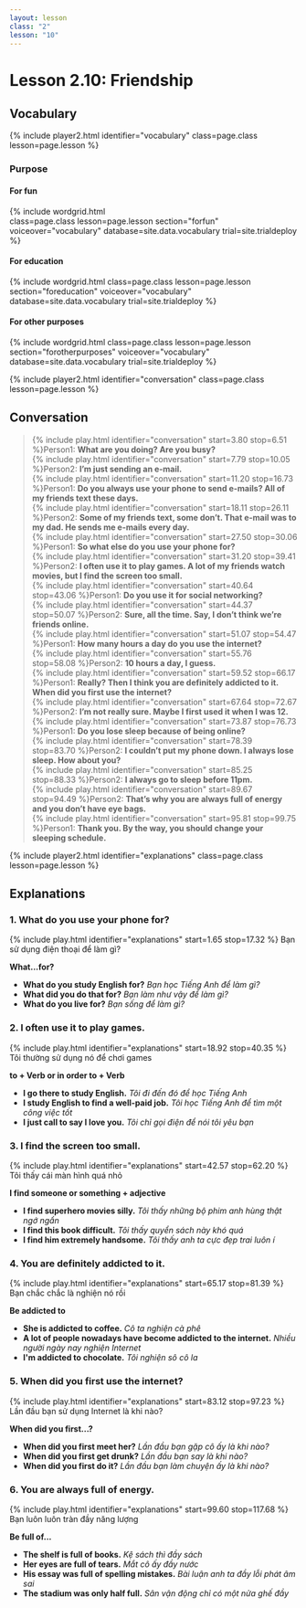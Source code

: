 ```yaml
---
layout: lesson
class: "2"
lesson: "10"
---
```


# Lesson 2.10: Friendship

## Vocabulary
{% include player2.html identifier="vocabulary" class=page.class lesson=page.lesson %} 

### Purpose

#### For fun


{% include wordgrid.html   
		class=page.class 
		lesson=page.lesson 
		section="forfun"
		voiceover="vocabulary"
		database=site.data.vocabulary 
		trial=site.trialdeploy %}

#### For education

{% include wordgrid.html 
		class=page.class 
		lesson=page.lesson 
		section="foreducation"
		voiceover="vocabulary"
		database=site.data.vocabulary 
		trial=site.trialdeploy %}


#### For other purposes
		
{% include wordgrid.html 
		class=page.class 
		lesson=page.lesson 
		section="forotherpurposes"
		voiceover="vocabulary"
		database=site.data.vocabulary 
		trial=site.trialdeploy %}
		

{% include player2.html identifier="conversation" class=page.class lesson=page.lesson %}
## Conversation

> {% include play.html identifier="conversation" start=3.80 stop=6.51 %}Person1: **What are you doing? Are you busy?**  
> {% include play.html identifier="conversation" start=7.79 stop=10.05 %}Person2: **I’m just sending an e-mail.**  
> {% include play.html identifier="conversation" start=11.20 stop=16.73 %}Person1: **Do you always use your phone to send e-mails? All of my friends text these days.**  
> {% include play.html identifier="conversation" start=18.11 stop=26.11 %}Person2: **Some of my friends text, some don’t. That e-mail was to my dad. He sends me e-mails every day.**  
> {% include play.html identifier="conversation" start=27.50 stop=30.06 %}Person1: **So what else do you use your phone for?**  
> {% include play.html identifier="conversation" start=31.20 stop=39.41 %}Person2: **I often use it to play games. A lot of my friends watch movies, but I find the screen too small.**  
> {% include play.html identifier="conversation" start=40.64 stop=43.06 %}Person1: **Do you use it for social networking?**  
> {% include play.html identifier="conversation" start=44.37 stop=50.07 %}Person2: **Sure, all the time. Say, I don’t think we’re friends online.**  
> {% include play.html identifier="conversation" start=51.07 stop=54.47 %}Person1: **How many hours a day do you use the internet?**  
> {% include play.html identifier="conversation" start=55.76 stop=58.08 %}Person2: **10 hours a day, I guess.**  
> {% include play.html identifier="conversation" start=59.52 stop=66.17 %}Person1: **Really? Then I think you are definitely addicted to it. When did you first use the internet?**  
> {% include play.html identifier="conversation" start=67.64 stop=72.67 %}Person2: **I’m not really sure. Maybe I first used it when I was 12.**  
> {% include play.html identifier="conversation" start=73.87 stop=76.73 %}Person1: **Do you lose sleep because of being online?**  
> {% include play.html identifier="conversation" start=78.39 stop=83.70 %}Person2: **I couldn’t put my phone down. I always lose sleep. How about you?**  
> {% include play.html identifier="conversation" start=85.25 stop=88.33 %}Person2: **I always go to sleep before 11pm.**  
> {% include play.html identifier="conversation" start=89.67 stop=94.49 %}Person2: **That’s why you are always full of energy and you don’t have eye bags.**  
> {% include play.html identifier="conversation" start=95.81 stop=99.75 %}Person1: **Thank you. By the way, you should change your sleeping schedule.**  


{% include player2.html identifier="explanations" class=page.class lesson=page.lesson %}


## Explanations
### 1. What do you use your phone for?
{% include play.html identifier="explanations" start=1.65 stop=17.32 %}
Bạn sử dụng điện thoại để làm gì? 

**What...for?** 

- **What do you study English for?** *Bạn học Tiếng Anh để làm gì?*
- **What did you do that for?** *Bạn làm như vậy để làm gì?*
- **What do you live for?** *Bạn sống để làm gì?*

### 2. I often use it to play games.
{% include play.html identifier="explanations" start=18.92 stop=40.35 %}
Tôi thường sử dụng nó để chơi games

**to + Verb or in order to + Verb** 

- **I go there to study English.** *Tôi đi đến đó để học Tiếng Anh*
- **I study English to find a well-paid job.** *Tôi học Tiếng Anh để tìm một công việc tốt*
- **I just call to say I love you.** *Tôi chỉ gọi điện để nói tôi yêu bạn*

### 3. I find the screen too small.
{% include play.html identifier="explanations" start=42.57 stop=62.20 %}
Tôi thấy cái màn hình quá nhỏ 

**I find someone or something + adjective**

- **I find superhero movies silly.** *Tôi thấy những bộ phim anh hùng thật ngớ ngẩn*
- **I find this book difficult.** *Tôi thấy quyển sách này khó quá*
- **I find him extremely handsome.** *Tôi thấy anh ta cực đẹp trai luôn í* 

### 4. You are definitely addicted to it.
{% include play.html identifier="explanations" start=65.17 stop=81.39 %}
Bạn chắc chắc là nghiện nó rồi 

**Be addicted to**

- **She is addicted to coffee.** *Cô ta nghiện cà phê*
- **A lot of people nowadays have become addicted to the internet.** *Nhiều người ngày nay nghiện Internet*
- **I'm addicted to chocolate.** *Tôi nghiện sô cô la*

### 5. When did you first use the internet?
{% include play.html identifier="explanations" start=83.12 stop=97.23 %}
Lần đầu bạn sử dụng Internet là khi nào?

**When did you first...?**

- **When did you first meet her?** *Lần đầu bạn gặp cô ấy là khi nào?*
- **When did you first get drunk?** *Lần đầu bạn say là khi nào?*
- **When did you first do it?** *Lần đầu bạn làm chuyện ấy là khi nào?*

### 6. You are always full of energy.
{% include play.html identifier="explanations" start=99.60 stop=117.68 %}
Bạn luôn luôn tràn đầy năng lượng 

**Be full of...** 

- **The shelf is full of books.** *Kệ sách thì đầy sách*
- **Her eyes are full of tears.** *Mắt cô ấy đầy nước*
- **His essay was full of spelling mistakes.** *Bài luận anh ta đầy lỗi phát âm sai*
- **The stadium was only half full.** *Sân vận động chỉ có một nửa ghế đầy*